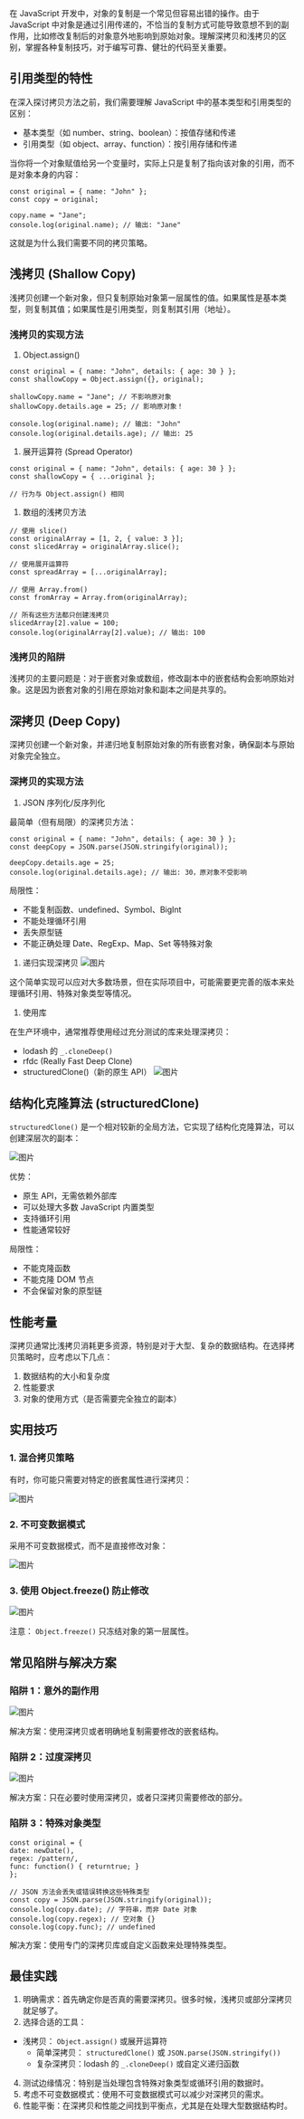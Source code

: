 在 JavaScript 开发中，对象的复制是一个常见但容易出错的操作。由于 JavaScript 中对象是通过引用传递的，不恰当的复制方式可能导致意想不到的副作用，比如修改复制后的对象意外地影响到原始对象。理解深拷贝和浅拷贝的区别，掌握各种复制技巧，对于编写可靠、健壮的代码至关重要。

## 引用类型的特性

在深入探讨拷贝方法之前，我们需要理解 JavaScript 中的基本类型和引用类型的区别：

- 基本类型（如 number、string、boolean）：按值存储和传递
- 引用类型（如 object、array、function）：按引用存储和传递

当你将一个对象赋值给另一个变量时，实际上只是复制了指向该对象的引用，而不是对象本身的内容：

```
const original = { name: "John" };
const copy = original;

copy.name = "Jane";
console.log(original.name); // 输出: "Jane"
```

这就是为什么我们需要不同的拷贝策略。

## 浅拷贝 (Shallow Copy)

浅拷贝创建一个新对象，但只复制原始对象第一层属性的值。如果属性是基本类型，则复制其值；如果属性是引用类型，则复制其引用（地址）。

### 浅拷贝的实现方法

1. Object.assign()
```
const original = { name: "John", details: { age: 30 } };
const shallowCopy = Object.assign({}, original);

shallowCopy.name = "Jane"; // 不影响原对象
shallowCopy.details.age = 25; // 影响原对象！

console.log(original.name); // 输出: "John"
console.log(original.details.age); // 输出: 25
```
1. 展开运算符 (Spread Operator)
```
const original = { name: "John", details: { age: 30 } };
const shallowCopy = { ...original };

// 行为与 Object.assign() 相同
```
1. 数组的浅拷贝方法
```
// 使用 slice()
const originalArray = [1, 2, { value: 3 }];
const slicedArray = originalArray.slice();

// 使用展开运算符
const spreadArray = [...originalArray];

// 使用 Array.from()
const fromArray = Array.from(originalArray);

// 所有这些方法都只创建浅拷贝
slicedArray[2].value = 100;
console.log(originalArray[2].value); // 输出: 100
```

### 浅拷贝的陷阱

浅拷贝的主要问题是：对于嵌套对象或数组，修改副本中的嵌套结构会影响原始对象。这是因为嵌套对象的引用在原始对象和副本之间是共享的。

## 深拷贝 (Deep Copy)

深拷贝创建一个新对象，并递归地复制原始对象的所有嵌套对象，确保副本与原始对象完全独立。

### 深拷贝的实现方法

1. JSON 序列化/反序列化

最简单（但有局限）的深拷贝方法：

```
const original = { name: "John", details: { age: 30 } };
const deepCopy = JSON.parse(JSON.stringify(original));

deepCopy.details.age = 25;
console.log(original.details.age); // 输出: 30，原对象不受影响
```

局限性：

- 不能复制函数、undefined、Symbol、BigInt
- 不能处理循环引用
- 丢失原型链
- 不能正确处理 Date、RegExp、Map、Set 等特殊对象
1. 递归实现深拷贝
![图片](https://mmbiz.qpic.cn/sz_mmbiz_png/btsCOHx9LANYER1wRC7IFbiaaMxKhWlf6NrO22Y6oQsEgldM6ibRFyujvzMnQ7YiaW8rqIxBSKBicK1yXTB9BibicRNw/640?wx_fmt=png&from=appmsg&tp=webp&wxfrom=5&wx_lazy=1)

这个简单实现可以应对大多数场景，但在实际项目中，可能需要更完善的版本来处理循环引用、特殊对象类型等情况。

1. 使用库

在生产环境中，通常推荐使用经过充分测试的库来处理深拷贝：

- lodash 的 `_.cloneDeep()`
- rfdc (Really Fast Deep Clone)
- structuredClone()（新的原生 API）
![图片](https://mmbiz.qpic.cn/sz_mmbiz_png/btsCOHx9LANYER1wRC7IFbiaaMxKhWlf6kFz7u3pXGQ4FmOXuaB80M27hpyU1V6pPScEKiajeqVUAMfCOricRvqtg/640?wx_fmt=png&from=appmsg&tp=webp&wxfrom=5&wx_lazy=1)

## 结构化克隆算法 (structuredClone)

`structuredClone()` 是一个相对较新的全局方法，它实现了结构化克隆算法，可以创建深层次的副本：

![图片](https://mmbiz.qpic.cn/sz_mmbiz_png/btsCOHx9LANYER1wRC7IFbiaaMxKhWlf6fWOJ7SHLVHK7d4XQBJAtq1pcNfrmjnW9lYdPcquuQ0QxTs8kniax0XA/640?wx_fmt=png&from=appmsg&tp=webp&wxfrom=5&wx_lazy=1)

优势：

- 原生 API，无需依赖外部库
- 可以处理大多数 JavaScript 内置类型
- 支持循环引用
- 性能通常较好

局限性：

- 不能克隆函数
- 不能克隆 DOM 节点
- 不会保留对象的原型链

## 性能考量

深拷贝通常比浅拷贝消耗更多资源，特别是对于大型、复杂的数据结构。在选择拷贝策略时，应考虑以下几点：

1. 数据结构的大小和复杂度
2. 性能要求
3. 对象的使用方式（是否需要完全独立的副本）

## 实用技巧

### 1\. 混合拷贝策略

有时，你可能只需要对特定的嵌套属性进行深拷贝：

![图片](https://mmbiz.qpic.cn/sz_mmbiz_png/btsCOHx9LANYER1wRC7IFbiaaMxKhWlf6ibEnnH8v6YHhCicdOGgFNwr6pib5PemoBTGRdo82CYKlz284htIe3cjHw/640?wx_fmt=png&from=appmsg&tp=webp&wxfrom=5&wx_lazy=1)

### 2\. 不可变数据模式

采用不可变数据模式，而不是直接修改对象：

![图片](https://mmbiz.qpic.cn/sz_mmbiz_png/btsCOHx9LANYER1wRC7IFbiaaMxKhWlf6lUkzgXZjIHm01LatG2IxNmEczh5fWxvGNwbcTbpc5LUdE3Eg8rsibRw/640?wx_fmt=png&from=appmsg&tp=webp&wxfrom=5&wx_lazy=1)

### 3\. 使用 Object.freeze() 防止修改

![图片](https://mmbiz.qpic.cn/sz_mmbiz_png/btsCOHx9LANYER1wRC7IFbiaaMxKhWlf6VLj1gHvxXcZTj8mLvibGoB9uWSC1OJTDVBKP5HCephJY5YOyYia1Ewqg/640?wx_fmt=png&from=appmsg&tp=webp&wxfrom=5&wx_lazy=1)

注意： `Object.freeze()` 只冻结对象的第一层属性。

## 常见陷阱与解决方案

### 陷阱 1：意外的副作用

![图片](https://mmbiz.qpic.cn/sz_mmbiz_png/btsCOHx9LANYER1wRC7IFbiaaMxKhWlf6wPTo2zYVq3fYDBZNrNA97ibk5rpJAMbJ1a0VkLN5UBkfl2SIX6Qdasg/640?wx_fmt=png&from=appmsg&tp=webp&wxfrom=5&wx_lazy=1)

解决方案：使用深拷贝或者明确地复制需要修改的嵌套结构。

### 陷阱 2：过度深拷贝

![图片](https://mmbiz.qpic.cn/sz_mmbiz_png/btsCOHx9LANYER1wRC7IFbiaaMxKhWlf6FpIFGIHbJrZu52JC6VzhmjRoumfHeYRNic0OAx4bVYa9naICFmOmbWg/640?wx_fmt=png&from=appmsg&tp=webp&wxfrom=5&wx_lazy=1)

解决方案：只在必要时使用深拷贝，或者只深拷贝需要修改的部分。

### 陷阱 3：特殊对象类型

```
const original = {
date: newDate(),
regex: /pattern/,
func: function() { returntrue; }
};

// JSON 方法会丢失或错误转换这些特殊类型
const copy = JSON.parse(JSON.stringify(original));
console.log(copy.date); // 字符串，而非 Date 对象
console.log(copy.regex); // 空对象 {}
console.log(copy.func); // undefined
```

解决方案：使用专门的深拷贝库或自定义函数来处理特殊类型。

## 最佳实践

1. 明确需求：首先确定你是否真的需要深拷贝。很多时候，浅拷贝或部分深拷贝就足够了。
2. 选择合适的工具：
- 浅拷贝： `Object.assign()` 或展开运算符
	- 简单深拷贝： `structuredClone()` 或 `JSON.parse(JSON.stringify())`
	- 复杂深拷贝：lodash 的 `_.cloneDeep()` 或自定义递归函数
4. 测试边缘情况：特别是当处理包含特殊对象类型或循环引用的数据时。
5. 考虑不可变数据模式：使用不可变数据模式可以减少对深拷贝的需求。
6. 性能平衡：在深拷贝和性能之间找到平衡点，尤其是在处理大型数据结构时。
